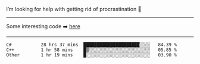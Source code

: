 I’m looking for help with getting rid of procrastination 🤔

-----

Some interesting code :arrow_right: [here](https://github.com/zhen8838/playground)

-----

<!--START_SECTION:waka-->

```text
C#           28 hrs 37 mins  █████████████████████░░░░   84.39 %
C++          1 hr 58 mins    █▒░░░░░░░░░░░░░░░░░░░░░░░   05.85 %
Other        1 hr 19 mins    █░░░░░░░░░░░░░░░░░░░░░░░░   03.90 %
```

<!--END_SECTION:waka-->

<!--
**zhen8838/zhen8838** is a ✨ _special_ ✨ repository because its `README.md` (this file) appears on your GitHub profile.

Here are some ideas to get you started:

- 🔭 I’m currently working on ...
- 🌱 I’m currently learning ...
- 👯 I’m looking to collaborate on ...
 ...
- 💬 Ask me about ...
- 📫 How to reach me: ...
- 😄 Pronouns: ...
- ⚡ Fun fact: ...
-->
